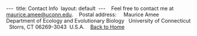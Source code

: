 --- 
title: Contact Info 
layout: default 
--- 
 
Feel free to contact me at <maurice.amee@uconn.edu>.   
Postal address:  
 
Maurice Amee   Department of Ecology and Evolutionary Biology   University of Connecticut  
Storrs, CT 06269-3043 
U.S.A. 
 
[Back to Home](https://amee-genomics.github.io/Amee-genomics)

